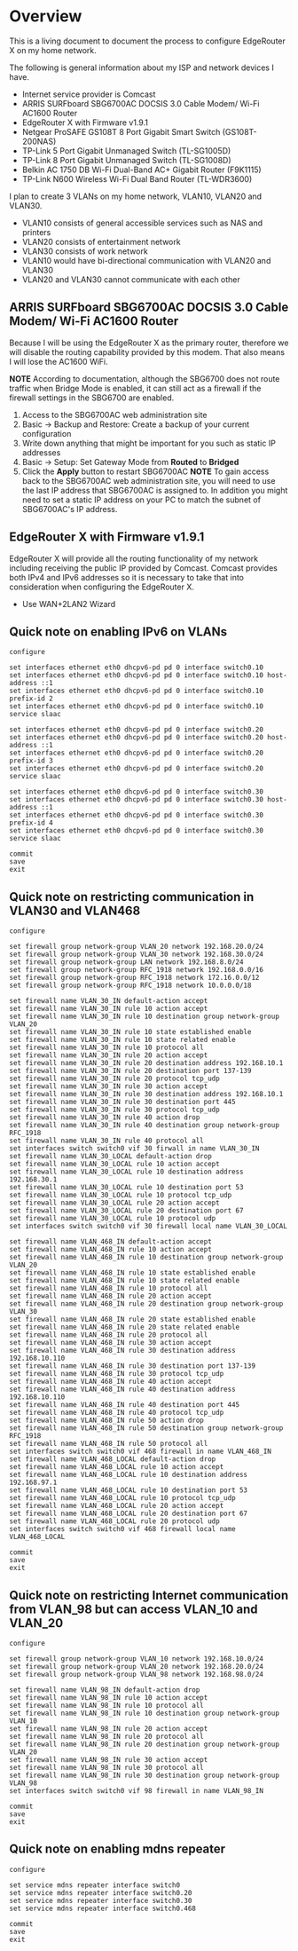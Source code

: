 # Overview
This is a living document to document the process to configure EdgeRouter X on my home network.

The following is general information about my ISP and network devices I have.
* Internet service provider is Comcast
* ARRIS SURFboard SBG6700AC DOCSIS 3.0 Cable Modem/ Wi-Fi AC1600 Router
* EdgeRouter X with Firmware v1.9.1
* Netgear ProSAFE GS108T 8 Port Gigabit Smart Switch (GS108T-200NAS)
* TP-Link 5 Port Gigabit Unmanaged Switch (TL-SG1005D)
* TP-Link 8 Port Gigabit Unmanaged Switch (TL-SG1008D)
* Belkin AC 1750 DB Wi-Fi Dual-Band AC+ Gigabit Router (F9K1115)
* TP-Link N600 Wireless Wi-Fi Dual Band Router (TL-WDR3600)

I plan to create 3 VLANs on my home network, VLAN10, VLAN20 and VLAN30.
* VLAN10 consists of general accessible services such as NAS and printers
* VLAN20 consists of entertainment network
* VLAN30 consists of work network
* VLAN10 would have bi-directional communication with VLAN20 and VLAN30
* VLAN20 and VLAN30 cannot communicate with each other

## ARRIS SURFboard SBG6700AC DOCSIS 3.0 Cable Modem/ Wi-Fi AC1600 Router
Because I will be using the EdgeRouter X as the primary router, therefore we will disable the routing capability provided by this modem.  That also means I will lose the AC1600 WiFi.

**NOTE** According to documentation, although the SBG6700 does not route traffic when Bridge Mode is enabled, it can still act as a firewall if the firewall settings in the SBG6700 are enabled.

1. Access to the SBG6700AC web administration site
1. Basic -> Backup and Restore: Create a backup of your current configuration
1. Write down anything that might be important for you such as static IP addresses
1. Basic -> Setup: Set Gateway Mode from **Routed** to **Bridged**
1. Click the **Apply** button to restart SBG6700AC
**NOTE** To gain access back to the SBG6700AC web administration site, you will need to use the last IP address that SBG6700AC is assigned to.  In addition you might need to set a static IP address on your PC to match the subnet of SBG6700AC's IP address.

## EdgeRouter X with Firmware v1.9.1
EdgeRouter X will provide all the routing functionality of my network including receiving the public IP provided by Comcast.  Comcast provides both IPv4 and IPv6 addresses so it is necessary to take that into consideration when configuring the EdgeRouter X.

* Use WAN+2LAN2 Wizard

## Quick note on enabling IPv6 on VLANs
```
configure

set interfaces ethernet eth0 dhcpv6-pd pd 0 interface switch0.10
set interfaces ethernet eth0 dhcpv6-pd pd 0 interface switch0.10 host-address ::1
set interfaces ethernet eth0 dhcpv6-pd pd 0 interface switch0.10 prefix-id 2
set interfaces ethernet eth0 dhcpv6-pd pd 0 interface switch0.10 service slaac

set interfaces ethernet eth0 dhcpv6-pd pd 0 interface switch0.20
set interfaces ethernet eth0 dhcpv6-pd pd 0 interface switch0.20 host-address ::1
set interfaces ethernet eth0 dhcpv6-pd pd 0 interface switch0.20 prefix-id 3
set interfaces ethernet eth0 dhcpv6-pd pd 0 interface switch0.20 service slaac

set interfaces ethernet eth0 dhcpv6-pd pd 0 interface switch0.30
set interfaces ethernet eth0 dhcpv6-pd pd 0 interface switch0.30 host-address ::1
set interfaces ethernet eth0 dhcpv6-pd pd 0 interface switch0.30 prefix-id 4
set interfaces ethernet eth0 dhcpv6-pd pd 0 interface switch0.30 service slaac

commit
save
exit
```
## Quick note on restricting communication in VLAN30 and VLAN468
```
configure

set firewall group network-group VLAN_20 network 192.168.20.0/24
set firewall group network-group VLAN_30 network 192.168.30.0/24
set firewall group network-group LAN network 192.168.8.0/24
set firewall group network-group RFC_1918 network 192.168.0.0/16
set firewall group network-group RFC_1918 network 172.16.0.0/12
set firewall group network-group RFC_1918 network 10.0.0.0/18

set firewall name VLAN_30_IN default-action accept
set firewall name VLAN_30_IN rule 10 action accept
set firewall name VLAN_30_IN rule 10 destination group network-group VLAN_20
set firewall name VLAN_30_IN rule 10 state established enable
set firewall name VLAN_30_IN rule 10 state related enable
set firewall name VLAN_30_IN rule 10 protocol all
set firewall name VLAN_30_IN rule 20 action accept
set firewall name VLAN_30_IN rule 20 destination address 192.168.10.1
set firewall name VLAN_30_IN rule 20 destination port 137-139
set firewall name VLAN_30_IN rule 20 protocol tcp_udp
set firewall name VLAN_30_IN rule 30 action accept
set firewall name VLAN_30_IN rule 30 destination address 192.168.10.1
set firewall name VLAN_30_IN rule 30 destination port 445
set firewall name VLAN_30_IN rule 30 protocol tcp_udp
set firewall name VLAN_30_IN rule 40 action drop
set firewall name VLAN_30_IN rule 40 destination group network-group RFC_1918
set firewall name VLAN_30_IN rule 40 protocol all
set interfaces switch switch0 vif 30 firwall in name VLAN_30_IN
set firewall name VLAN_30_LOCAL default-action drop
set firewall name VLAN_30_LOCAL rule 10 action accept
set firewall name VLAN_30_LOCAL rule 10 destination address 192.168.30.1
set firewall name VLAN_30_LOCAL rule 10 destination port 53
set firewall name VLAN_30_LOCAL rule 10 protocol tcp_udp
set firewall name VLAN_30_LOCAL rule 20 action accept
set firewall name VLAN_30_LOCAL rule 20 destination port 67
set firewall name VLAN_30_LOCAL rule 10 protocol udp
set interfaces switch switch0 vif 30 firewall local name VLAN_30_LOCAL

set firewall name VLAN_468_IN default-action accept
set firewall name VLAN_468_IN rule 10 action accept
set firewall name VLAN_468_IN rule 10 destination group network-group VLAN_20
set firewall name VLAN_468_IN rule 10 state established enable
set firewall name VLAN_468_IN rule 10 state related enable
set firewall name VLAN_468_IN rule 10 protocol all
set firewall name VLAN_468_IN rule 20 action accept
set firewall name VLAN_468_IN rule 20 destination group network-group VLAN_30
set firewall name VLAN_468_IN rule 20 state established enable
set firewall name VLAN_468_IN rule 20 state related enable
set firewall name VLAN_468_IN rule 20 protocol all
set firewall name VLAN_468_IN rule 30 action accept
set firewall name VLAN_468_IN rule 30 destination address 192.168.10.110
set firewall name VLAN_468_IN rule 30 destination port 137-139
set firewall name VLAN_468_IN rule 30 protocol tcp_udp
set firewall name VLAN_468_IN rule 40 action accept
set firewall name VLAN_468_IN rule 40 destination address 192.168.10.110
set firewall name VLAN_468_IN rule 40 destination port 445
set firewall name VLAN_468_IN rule 40 protocol tcp_udp
set firewall name VLAN_468_IN rule 50 action drop
set firewall name VLAN_468_IN rule 50 destination group network-group RFC_1918
set firewall name VLAN_468_IN rule 50 protocol all
set interfaces switch switch0 vif 468 firewall in name VLAN_468_IN
set firewall name VLAN_468_LOCAL default-action drop
set firewall name VLAN_468_LOCAL rule 10 action accept
set firewall name VLAN_468_LOCAL rule 10 destination address 192.168.97.1
set firewall name VLAN_468_LOCAL rule 10 destination port 53
set firewall name VLAN_468_LOCAL rule 10 protocol tcp_udp
set firewall name VLAN_468_LOCAL rule 20 action accept
set firewall name VLAN_468_LOCAL rule 20 destination port 67
set firewall name VLAN_468_LOCAL rule 20 protocol udp
set interfaces switch switch0 vif 468 firewall local name VLAN_468_LOCAL

commit
save
exit
```
## Quick note on restricting Internet communication from VLAN_98 but can access VLAN_10 and VLAN_20
```
configure

set firewall group network-group VLAN_10 network 192.168.10.0/24
set firewall group network-group VLAN_20 network 192.168.20.0/24
set firewall group network-group VLAN_98 network 192.168.98.0/24

set firewall name VLAN_98_IN default-action drop
set firewall name VLAN_98_IN rule 10 action accept
set firewall name VLAN_98_IN rule 10 protocol all
set firewall name VLAN_98_IN rule 10 destination group network-group VLAN_10
set firewall name VLAN_98_IN rule 20 action accept
set firewall name VLAN_98_IN rule 20 protocol all
set firewall name VLAN_98_IN rule 20 destination group network-group VLAN_20
set firewall name VLAN_98_IN rule 30 action accept
set firewall name VLAN_98_IN rule 30 protocol all
set firewall name VLAN_98_IN rule 30 destination group network-group VLAN_98
set interfaces switch switch0 vif 98 firewall in name VLAN_98_IN

commit
save
exit
```
## Quick note on enabling mdns repeater
```
configure

set service mdns repeater interface switch0
set service mdns repeater interface switch0.20
set service mdns repeater interface switch0.30
set service mdns repeater interface switch0.468

commit
save
exit
```
